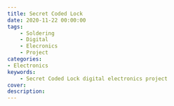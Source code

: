 ```yaml
---
title: Secret Coded Lock
date: 2020-11-22 00:00:00
tags:
    - Soldering
    - Digital
    - Elecronics
    - Project
categories:
- Electronics
keywords:
    - Secret Coded Lock digital electronics project
cover: 
description: 
---
```

